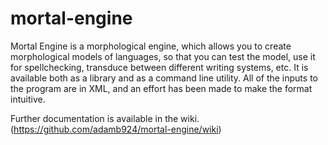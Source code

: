 # mortal-engine
Mortal Engine is a morphological engine, which allows you to create morphological models of languages, so that you can test the model, use it for spellchecking, transduce between different writing systems, etc. It is available both as a library and as a command line utility. All of the inputs to the program are in XML, and an effort has been made to make the format intuitive.

Further documentation is available in the wiki. (https://github.com/adamb924/mortal-engine/wiki)
